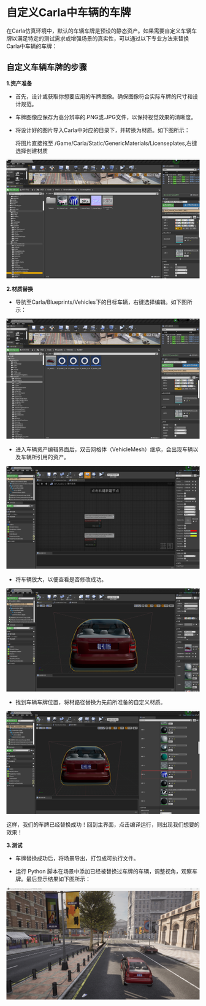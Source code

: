 # 自定义Carla中车辆的车牌

在Carla仿真环境中，默认的车辆车牌是预设的静态资产。如果需要自定义车辆车牌以满足特定的测试需求或增强场景的真实性，可以通过以下专业方法来替换Carla中车辆的车牌：

## 自定义车辆车牌的步骤

**1.资产准备**

- 首先，设计或获取你想要应用的车牌图像。确保图像符合实际车牌的尺寸和设计规范。

- 车牌图像应保存为高分辨率的.PNG或.JPG文件，以保持视觉效果的清晰度。

- 将设计好的图片导入Carla中对应的目录下，并转换为材质。如下图所示：

  将图片直接拖至 /Game/Carla/Static/GenericMaterials/Licenseplates,右键选择创建材质

![](img/plate/import_photo.png)


**2.材质替换**

- 导肮至Carla/Blueprints/Vehicles下的目标车辆，右键选择编辑。如下图所示：

![](img/plate/vehicle.png)

- 进入车辆资产编辑界面后，双击网格体（VehicleMesh）继承，会出现车辆以及车辆所引用的资产。

![](img/plate/edit_vehicle.png)


-  将车辆放大，以便查看是否修改成功。

![](img/plate/edit_vehicle1.png)



- 找到车辆车牌位置，将材路径替换为先前所准备的自定义材质。

![](img/plate/plate.png)


这样，我们的车牌已经替换成功！回到主界面，点击编译运行，则出现我们想要的效果！ 

**3.测试**

- 车牌替换成功后，将场景导出，打包成可执行文件。

- 运行 Python 脚本在场景中添加已经被替换过车牌的车辆，调整视角，观察车牌。最后显示结果如下图所示：

![](img/plate/result.png)


